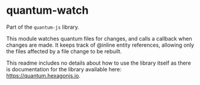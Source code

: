 # quantum-watch

Part of the `quantum-js` library.

This module watches quantum files for changes, and calls a callback when changes are made. It keeps track of @inline entity references, allowing only the files affected by a file change to be rebuilt.

This readme includes no details about how to use the library itself as there is documentation for the library available here: https://quantum.hexagonjs.io.